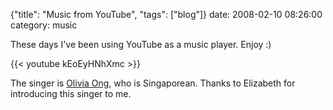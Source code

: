 {"title": "Music from YouTube", "tags": ["blog"]}
date: 2008-02-10 08:26:00
category: music

These days I've been using YouTube as a music player. Enjoy :)

{{< youtube kEoEyHNhXmc >}}

The singer is [Olivia Ong](http://oliviaong.com/), who is Singaporean. Thanks to Elizabeth for introducing this singer to me.
